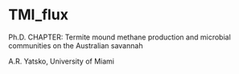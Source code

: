 # TMI_flux
Ph.D. CHAPTER: Termite mound methane production and microbial communities on the Australian savannah

A.R. Yatsko, University of Miami
